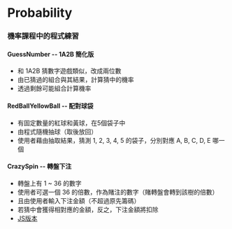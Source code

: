 # Probability
### 機率課程中的程式練習
#### GuessNumber -- 1A2B 簡化版
* 和 1A2B 猜數字遊戲類似，改成兩位數
* 由已猜過的組合與其結果，計算猜中的機率
* 透過剩餘可能組合計算機率  

#### RedBallYellowBall -- 配對球袋
* 有固定數量的紅球和黃球，在5個袋子中
* 由程式隨機抽球（取後放回）
* 使用者藉由抽取結果，猜測 1, 2, 3, 4, 5 的袋子，分別對應 A, B, C, D, E 哪一個

#### CrazySpin -- 轉盤下注
* 轉盤上有 1 ~ 36 的數字
* 使用者可選一個 36 的倍數，作為賭注的數字（賭轉盤會轉到該樹的倍數）
* 且由使用者輸入下注金額（不超過原先籌碼）
* 若猜中會獲得相對應的金額，反之，下注金額將扣除
* [JS版本](https://826yong.github.io/Probability/CrazySpin/JS_version/index.html)
